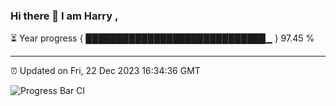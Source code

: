 ### Hi there 👋 I am Harry , 

⏳ Year progress { █████████████████████████████▁ } 97.45 %

---

⏰ Updated on Fri, 22 Dec 2023 16:34:36 GMT

![Progress Bar CI](https://github.com/duykhang68/duykhang68/workflows/Progress%20Bar%20CI/badge.svg)

